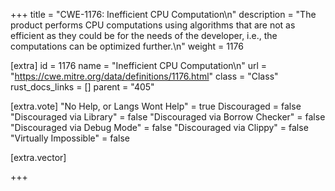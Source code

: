 +++
title = "CWE-1176: Inefficient CPU Computation\n"
description = "The product performs CPU computations using algorithms that are not as efficient as they could be for the needs of the developer, i.e., the computations can be optimized further.\n"
weight = 1176

[extra]
id = 1176
name = "Inefficient CPU Computation\n"
url = "https://cwe.mitre.org/data/definitions/1176.html"
class = "Class"
rust_docs_links = []
parent = "405"

[extra.vote]
"No Help, or Langs Wont Help" = true
Discouraged = false
"Discouraged via Library" = false
"Discouraged via Borrow Checker" = false
"Discouraged via Debug Mode" = false
"Discouraged via Clippy" = false
"Virtually Impossible" = false

[extra.vector]

+++